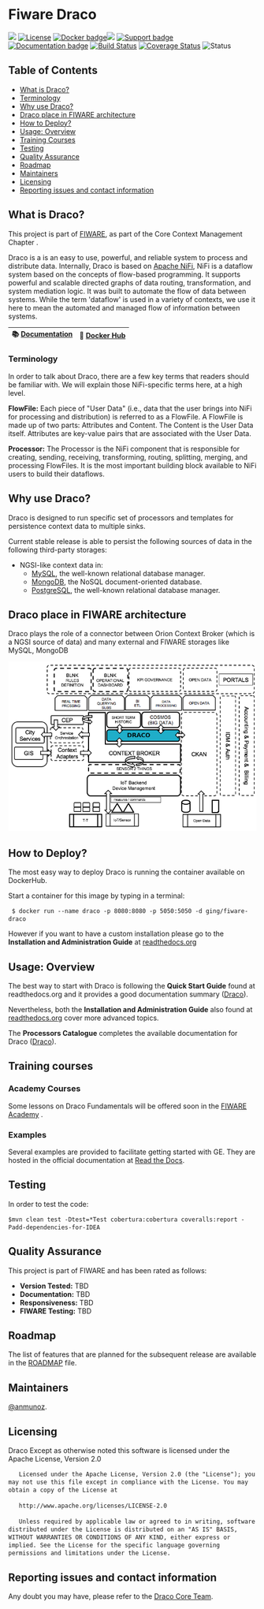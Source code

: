 # Fiware Draco

[![](https://nexus.lab.fiware.org/repository/raw/public/badges/chapters/core.svg)](https://www.fiware.org/developers/catalogue/)
[![License](https://img.shields.io/github/license/ging/fiware-draco.svg)](http://www.apache.org/licenses/LICENSE-2.0.html)
[![Docker badge](https://img.shields.io/docker/pulls/ging/fiware-draco.svg)](https://hub.docker.com/r/ging/fiware-draco/)[![](https://img.shields.io/badge/tag-fiware--draco-orange.svg?logo=stackoverflow)](http://stackoverflow.com/questions/tagged/fiware-draco) 
[![Support badge]( https://img.shields.io/badge/support-askbot-yellowgreen.svg)](https://ask.fiware.org/questions/scope%3Aall/tags%3Adraco/)
<br/>
[![Documentation badge](https://readthedocs.org/projects/fiware-draco/badge/?version=latest)](http://fiware-draco.rtfd.io)
[![Build Status](https://travis-ci.com/ging/fiware-draco.svg?branch=master)](https://travis-ci.com/ging/fiware-draco)
[![Coverage Status](https://coveralls.io/repos/github/ging/fiware-draco/badge.svg?branch=develop)](https://coveralls.io/github/ging/fiware-draco?branch=develop)
![Status](https://nexus.lab.fiware.org/static/badges/statuses/draco.svg)

## Table of Contents
- [What is Draco?](#what-is-draco)
- [Terminology](#terminology)
- [Why use Draco?](#why-use-draco)
- [Draco place in FIWARE architecture](#draco-place-in-fiware-architecture)
- [How to Deploy?](#how-to-deploy)
- [Usage: Overview](#usage-overview)
- [Training Courses](#training-courses)
- [Testing](#testing)
- [Quality Assurance](#quality-assurance)
- [Roadmap](#roadmap)
- [Maintainers](#maintainers)
- [Licensing](#licensing)
- [Reporting issues and contact information](#reporting-issues-and-contact-information)



## What is Draco?
This project is part of [FIWARE](http://fiware.org), as part of the Core Context Management Chapter .

Draco is a is an easy to use, powerful, and reliable system to process and distribute data. Internally, Draco is based on [Apache NiFi](https://nifi.apache.org/docs.html),
NiFi is a dataflow system based on the concepts of flow-based programming. It supports powerful and scalable directed graphs of data routing, transformation, and system mediation logic.
It was built to automate the flow of data between systems. While the term 'dataflow' is used in a variety of contexts, we use it here to mean the automated and managed flow of information between systems.

|  :books: [Documentation](https://fiware-draco.rtfd.io) | :whale: [Docker Hub](https://hub.docker.com/r/ging/fiware-draco) | 
|---|---|

### Terminology

In order to talk about Draco, there are a few key terms that readers should be familiar with. We will explain those NiFi-specific terms here, at a high level.

**FlowFile:** Each piece of "User Data" (i.e., data that the user brings into NiFi for processing and distribution) is referred to as a FlowFile. A FlowFile is made up of two parts: Attributes and Content. The Content is the User Data itself. Attributes are key-value pairs that are associated with the User Data.

**Processor:** The Processor is the NiFi component that is responsible for creating, sending, receiving, transforming, routing, splitting, merging, and processing FlowFiles. It is the most important building block available to NiFi users to build their dataflows.

## Why use Draco?
Draco is designed to run specific set of processors and templates for 
persistence context data to multiple sinks.

Current stable release is able to persist the following sources of data in the following third-party storages:

* NGSI-like context data in:
    * [MySQL](https://www.mysql.com/), the well-known relational database manager.
    * [MongoDB](https://www.mongodb.org/), the NoSQL document-oriented database.
    * [PostgreSQL](http://www.postgresql.org/), the well-known relational database manager.

## Draco place in FIWARE architecture
Draco plays the role of a connector between Orion Context Broker (which is a NGSI source of data) and many external and FIWARE storages like MySQL, MongoDB

![FIWARE architecture](images/fiware_architecture.png)
    
## How to Deploy?
 The most easy way to deploy Draco is running the container available on DockerHub.
 
 Start a container for this image by typing in a terminal:
 
     $ docker run --name draco -p 8080:8080 -p 5050:5050 -d ging/fiware-draco 

 However if you want to have a custom installation please go to the **Installation and Administration Guide** at [readthedocs.org](installation_and_administration_guide/README.md) 

## Usage: Overview

The best way to start with Draco is following the  **Quick Start Guide** found at readthedocs.org  and it provides a good documentation summary ([Draco](quick_start_guide.md)).

Nevertheless, both the **Installation and Administration Guide** also found at [readthedocs.org](installation_and_administration_guide/README.md) cover more advanced topics.

The **Processors Catalogue** completes the available documentation for Draco ([Draco](processors_catalogue/README.md)).

## Training courses
### Academy Courses
Some lessons on Draco Fundamentals will be offered soon in the [FIWARE Academy](https://fiware-academy.readthedocs.io/en/latest) .

### Examples
Several examples are provided to facilitate getting started with GE. They are hosted in the official documentation at [Read the Docs](https://fiware-draco.readthedocs.io/en/latest/quick_start_guide/index.html).

## Testing

In order to test the code:

    $mvn clean test -Dtest=*Test cobertura:cobertura coveralls:report -Padd-dependencies-for-IDEA

## Quality Assurance

This project is part of FIWARE and has been rated as follows:

-   **Version Tested:**
    TBD
-   **Documentation:**
    TBD
-   **Responsiveness:**
    TBD
-   **FIWARE Testing:**
    TBD

## Roadmap

The list of features that are planned for the subsequent release are available in the [ROADMAP](https://github.com/ging/fiware-draco/blob/develop/docs/roadmap.md) file.

## Maintainers

[@anmunoz](https://github.com/anmunoz).

## Licensing
Draco Except as otherwise noted this software is licensed under the Apache License, Version 2.0
       
       Licensed under the Apache License, Version 2.0 (the "License"); you may not use this file except in compliance with the License. You may obtain a copy of the License at
       
       http://www.apache.org/licenses/LICENSE-2.0
       
       Unless required by applicable law or agreed to in writing, software distributed under the License is distributed on an "AS IS" BASIS, WITHOUT WARRANTIES OR CONDITIONS OF ANY KIND, either express or implied. See the License for the specific language governing permissions and limitations under the License.

## Reporting issues and contact information
Any doubt you may have, please refer to the [Draco Core Team](installation_and_administration_guide/issues_and_contact.md).
